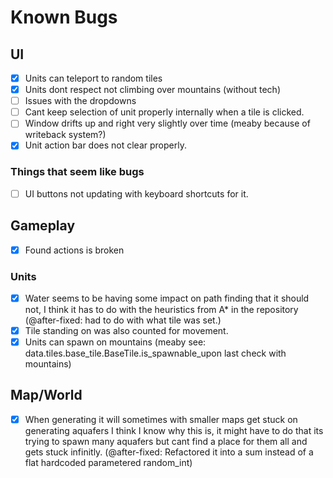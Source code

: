 # Known Bugs

## UI

- [X] Units can teleport to random tiles
- [x] Units dont respect not climbing over mountains (without tech)
- [ ] Issues with the dropdowns
- [ ] Cant keep selection of unit properly internally when a tile is clicked.
- [ ] Window drifts up and right very slightly over time (meaby because of writeback system?)
- [X] Unit action bar does not clear properly.

### Things that seem like bugs

- [ ] UI buttons not updating with keyboard shortcuts for it.

## Gameplay

- [X] Found actions is broken

### Units

- [X] Water seems to be having some impact on path finding that it should not, I think it has to do with the heuristics from A* in the repository (@after-fixed: had to do with what tile was set.)
- [X] Tile standing on was also counted for movement.
- [X] Units can spawn on mountains (meaby see: data.tiles.base_tile.BaseTile.is_spawnable_upon last check with mountains)

## Map/World

- [X] When generating it will sometimes with smaller maps get stuck on generating aquafers I think I know why this is, it might have to do that its trying to spawn many aquafers but cant find a place for them all and gets stuck infinitly. (@after-fixed: Refactored it into a sum instead of a flat hardcoded parametered random_int)

